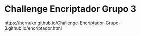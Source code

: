 # Challenge Encriptador Grupo 3
 
<link>https://hernuko.github.io/Challenge-Encriptador-Grupo-3.github.io/encriptador.html</link>
